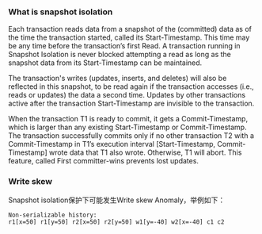 ### What is snapshot isolation
Each transaction reads data from a snapshot of the (committed) data as of the time the transaction started, called its Start-Timestamp. This time may be any time before the transaction’s first Read. A transaction running in Snapshot Isolation is never blocked attempting a read as long as the snapshot data from its Start-Timestamp can be maintained. 

The transaction's writes (updates, inserts, and deletes) will also be reflected in this snapshot, to be read again if the transaction accesses (i.e., reads or updates) the data a second time. Updates by other transactions active after the transaction Start-Timestamp are invisible to the transaction.

When the transaction T1 is ready to commit, it gets a Commit-Timestamp, which is larger than any existing Start-Timestamp or Commit-Timestamp. The transaction successfully commits only if no other transaction T2 with a Commit-Timestamp in T1’s execution interval [Start-Timestamp, Commit-Timestamp] wrote data that T1 also wrote. Otherwise, T1 will abort. This feature, called First committer-wins prevents lost updates.

### Write skew

Snapshot isolation保护下可能发生Write skew Anomaly，举例如下：

```
Non-serializable history:
r1[x=50] r1[y=50] r2[x=50] r2[y=50] w1[y=-40] w2[x=-40] c1 c2
```